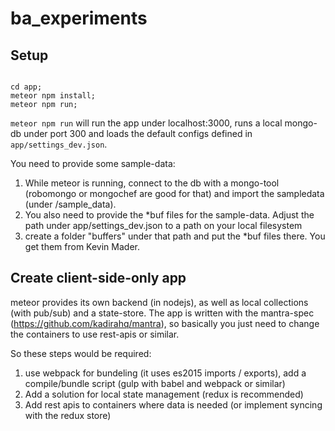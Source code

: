 # ba_experiments

## Setup

```

cd app;
meteor npm install;
meteor npm run;

```

`meteor npm run` will run the app under localhost:3000, runs a local mongo-db under port 300 and 
loads the default configs defined in `app/settings_dev.json`.

You need to provide some sample-data:

1. While meteor is running, connect to the db with a mongo-tool (robomongo or mongochef are good for that) and import the sampledata (under /sample_data).
2. You also need to provide the *buf files for the sample-data. Adjust the path under app/settings_dev.json to a path on your local filesystem
3. create a folder "buffers" under that path and put the *buf files there. You get them from Kevin Mader.

## Create client-side-only app

meteor provides its own backend (in nodejs), as well as local collections (with pub/sub) and a state-store. 
The app is written with the mantra-spec (https://github.com/kadirahq/mantra), so basically you just need to change the containers to use 
rest-apis or similar.

So these steps would be required:

1. use webpack for bundeling (it uses es2015 imports / exports), add a compile/bundle script (gulp with babel and webpack or similar)
2. Add a solution for local state management (redux is recommended)
3. Add rest apis to containers where data is needed (or implement syncing with the redux store)



